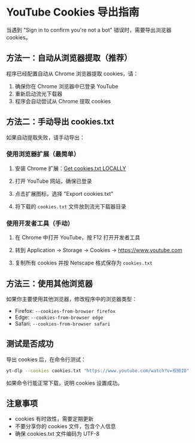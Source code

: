# YouTube Cookies 导出指南

当遇到 "Sign in to confirm you're not a bot" 错误时，需要导出浏览器 cookies。

## 方法一：自动从浏览器提取（推荐）

程序已经配置自动从 Chrome 浏览器提取 cookies，请：

1. 确保你在 Chrome 浏览器中已登录 YouTube
2. 重新启动流光下载器
3. 程序会自动尝试从 Chrome 提取 cookies

## 方法二：手动导出 cookies.txt

如果自动提取失败，请手动导出：

### 使用浏览器扩展（最简单）

1. 安装 Chrome 扩展：[Get cookies.txt LOCALLY](https://chrome.google.com/webstore/detail/get-cookiestxt-locally/cclelndahbckbenkjhflpdbgdldlbecc)

2. 打开 YouTube 网站，确保已登录

3. 点击扩展图标，选择 "Export cookies.txt"

4. 将下载的 `cookies.txt` 文件放到流光下载器目录

### 使用开发者工具（手动）

1. 在 Chrome 中打开 YouTube，按 F12 打开开发者工具

2. 转到 Application → Storage → Cookies → https://www.youtube.com

3. 复制所有 cookies 并按 Netscape 格式保存为 `cookies.txt`

## 方法三：使用其他浏览器

如果你主要使用其他浏览器，修改程序中的浏览器类型：
- Firefox: `--cookies-from-browser firefox`
- Edge: `--cookies-from-browser edge`
- Safari: `--cookies-from-browser safari`

## 测试是否成功

导出 cookies 后，在命令行测试：
```bash
yt-dlp --cookies cookies.txt "https://www.youtube.com/watch?v=视频ID"
```

如果命令行能正常下载，说明 cookies 设置成功。

## 注意事项

- cookies 有时效性，需要定期更新
- 不要分享你的 cookies 文件，包含个人信息
- 确保 cookies.txt 文件编码为 UTF-8

